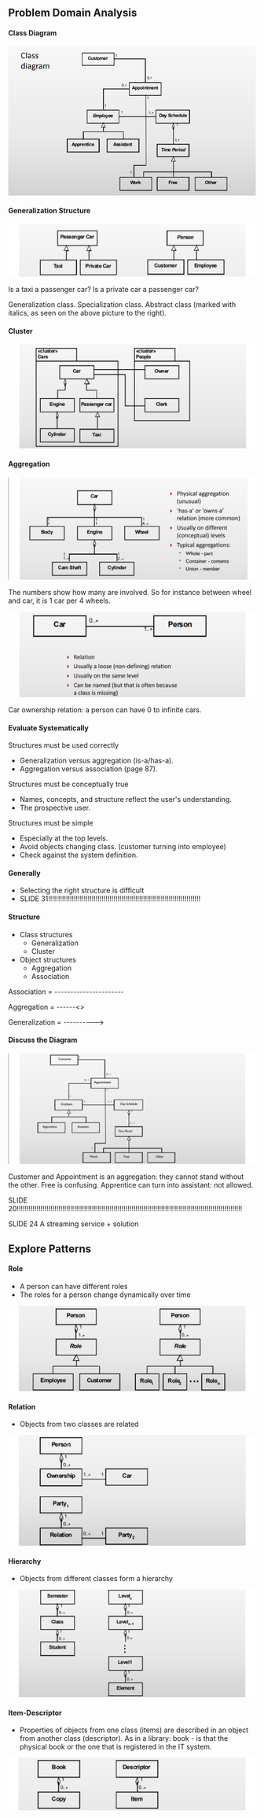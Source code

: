 ## Problem Domain Analysis

#### Class Diagram

![](.\img\1.png)

#### Generalization Structure

![](.\img\2.png)

Is a taxi a passenger car? Is a private car a passenger car?

Generalization class. Specialization class. Abstract class (marked with italics, as seen on the above picture to the right).

#### Cluster

![](.\img\3.png)

#### Aggregation

![](.\img\4.png)

The numbers show how many are involved. So for instance between wheel and car, it is 1 car per 4 wheels.

![](.\img\5.png)

Car ownership relation: a person can have 0 to infinite cars.

#### Evaluate Systematically

Structures must be used correctly

- Generalization versus aggregation (is-a/has-a).
- Aggregation versus association (page 87).

Structures must be conceptually true

- Names, concepts, and structure reflect the user's understanding.
- The prospective user.

Structures must be simple

- Especially at the top levels.
- Avoid objects changing class. (customer turning into employee)
- Check against the system definition.

#### Generally

- Selecting the right structure is difficult
- SLIDE 31!!!!!!!!!!!!!!!!!!!!!!!!!!!!!!!!!!!!!!!!!!!!!!!!!!!!!!!!!!!!!!!!!!!!!!!!!!!!!

#### Structure

- Class structures
  - Generalization
  - Cluster
- Object structures
  - Aggregation
  - Association



Association = ----------------------

Aggregation = ------<>

Generalization = ---------->

#### Discuss the Diagram

![](.\img\6.png)

Customer and Appointment is an aggregation: they cannot stand without the other. Free is confusing.  Apprentice can turn into assistant: not allowed.

SLIDE 20!!!!!!!!!!!!!!!!!!!!!!!!!!!!!!!!!!!!!!!!!!!!!!!!!!!!!!!!!!!!!!!!!!!!!!!!!!!!!!!!!!!!!!!!!!!!!!!!!!!!!!!!!!!!!!!!!!

SLIDE 24 A streaming service + solution

## Explore Patterns

#### Role

- A person can have different roles
- The roles for a person change dynamically over time

![](.\img\7.png)

#### Relation

- Objects from two classes are related

![](.\img\8.png)

#### Hierarchy

- Objects from different classes form a hierarchy

![](.\img\9.png)

#### Item-Descriptor

- Properties of objects from one class (items) are described in an object from another class (descriptor). As in a library: book - is that the physical book or the one that is registered in the IT system.

![](.\img\10.png)

